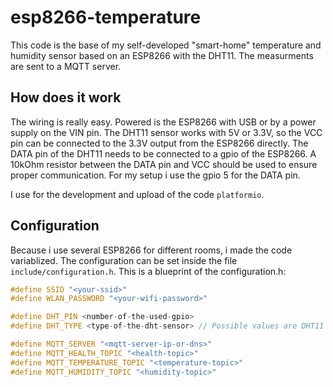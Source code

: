 # esp8266-temperature

This code is the base of my self-developed "smart-home" temperature and 
humidity sensor based on an ESP8266 with the DHT11. The measurments are sent
to a MQTT server.

## How does it work
The wiring is really easy. Powered is the ESP8266 with USB or by a power supply
on the VIN pin. The DHT11 sensor works with 5V or 3.3V, so the VCC pin can be connected
to the 3.3V output from the ESP8266 directly. The DATA pin of the DHT11 needs
to be connected to a gpio of the ESP8266. A 10kOhm resistor between the DATA pin and VCC should be used to ensure proper communication. For my setup i use the gpio 5 for the DATA pin.

I use for the development and upload of the code `platformio`.

## Configuration
Because i use several ESP8266 for different rooms, i made the code
variablized. The configuration can be set inside the file
`include/configuration.h`.
This is a blueprint of the configuration.h:
```c++
#define SSID "<your-ssid>"
#define WLAN_PASSWORD "<your-wifi-password>"

#define DHT_PIN <number-of-the-used-gpio>
#define DHT_TYPE <type-of-the-dht-sensor> // Possible values are DHT11 or DHT22

#define MQTT_SERVER "<mqtt-server-ip-or-dns>"
#define MQTT_HEALTH_TOPIC "<health-topic>"
#define MQTT_TEMPERATURE_TOPIC "<temperature-topic>"
#define MQTT_HUMIDITY_TOPIC "<humidity-topic>"
```
